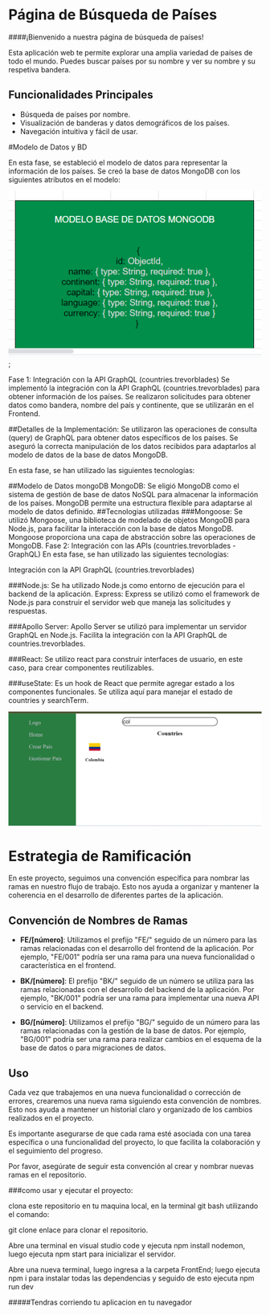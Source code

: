 
# Página de Búsqueda de Países

####¡Bienvenido a nuestra página de búsqueda de países!


Esta aplicación web te permite explorar una amplia variedad de países de todo el mundo. Puedes buscar países por su nombre y ver su nombre y su respetiva bandera.

## Funcionalidades Principales

- Búsqueda de países por nombre.
- Visualización de banderas y datos demográficos de los países.
- Navegación intuitiva y fácil de usar.






#Modelo de Datos y BD


En esta fase, se estableció el modelo de datos para representar la información de los países. Se creó la base de datos MongoDB con los siguientes atributos en el modelo:


![Modelo base de datos](/img/imgMongo.png);


Fase 1: Integración con la API GraphQL (countries.trevorblades)
Se implementó la integración con la API GraphQL (countries.trevorblades) para obtener información de los países. Se realizaron solicitudes para obtener datos como bandera, nombre del país y continente, que se utilizarán en el Frontend.

##Detalles de la Implementación:
Se utilizaron las operaciones de consulta (query) de GraphQL para obtener datos específicos de los países.
Se aseguró la correcta manipulación de los datos recibidos para adaptarlos al modelo de datos de la base de datos MongoDB.



En esta fase, se han utilizado las siguientes tecnologías:

##Modelo de Datos mongoDB
MongoDB: Se eligió MongoDB como el sistema de gestión de base de datos NoSQL para almacenar la información de los países. MongoDB permite una estructura flexible para adaptarse al modelo de datos definido.
##Tecnologias utilizadas
###Mongoose:
 Se utilizó Mongoose, una biblioteca de modelado de objetos MongoDB para Node.js, para facilitar la interacción con la base de datos MongoDB. Mongoose proporciona una capa de abstracción sobre las operaciones de MongoDB.
Fase 2: Integración con las APIs (countries.trevorblades - GraphQL)
En esta fase, se han utilizado las siguientes tecnologías:

Integración con la API GraphQL (countries.trevorblades)

###Node.js:
 Se ha utilizado Node.js como entorno de ejecución para el backend de la aplicación.
Express: Express se utilizó como el framework de Node.js para construir el servidor web que maneja las solicitudes y respuestas.

###Apollo Server:
 Apollo Server se utilizó para implementar un servidor GraphQL en Node.js. Facilita la integración con la API GraphQL de countries.trevorblades.

###React:
Se utilizo react para construir interfaces de usuario, en este caso, para crear componentes reutilizables.

###useState:
 Es un hook de React que permite agregar estado a los componentes funcionales. Se utiliza aquí para manejar el estado de countries y searchTerm.

 ![pagina principal](/img/Home.png)

# Estrategia de Ramificación

En este proyecto, seguimos una convención específica para nombrar las ramas en nuestro flujo de trabajo. Esto nos ayuda a organizar y mantener la coherencia en el desarrollo de diferentes partes de la aplicación.

## Convención de Nombres de Ramas

- **FE/[número]**: Utilizamos el prefijo "FE/" seguido de un número para las ramas relacionadas con el desarrollo del frontend de la aplicación. Por ejemplo, "FE/001" podría ser una rama para una nueva funcionalidad o característica en el frontend.

- **BK/[número]**: El prefijo "BK/" seguido de un número se utiliza para las ramas relacionadas con el desarrollo del backend de la aplicación. Por ejemplo, "BK/001" podría ser una rama para implementar una nueva API o servicio en el backend.

- **BG/[número]**: Utilizamos el prefijo "BG/" seguido de un número para las ramas relacionadas con la gestión de la base de datos. Por ejemplo, "BG/001" podría ser una rama para realizar cambios en el esquema de la base de datos o para migraciones de datos.

## Uso

Cada vez que trabajemos en una nueva funcionalidad o corrección de errores, crearemos una nueva rama siguiendo esta convención de nombres. Esto nos ayuda a mantener un historial claro y organizado de los cambios realizados en el proyecto.

Es importante asegurarse de que cada rama esté asociada con una tarea específica o una funcionalidad del proyecto, lo que facilita la colaboración y el seguimiento del progreso.

Por favor, asegúrate de seguir esta convención al crear y nombrar nuevas ramas en el repositorio.



###como usar y ejecutar el proyecto:

clona este repositorio en tu maquina local, en la terminal git bash utilizando el comando:

git clone enlace para clonar el repositorio.


Abre una terminal en visual studio code y ejecuta npm install nodemon, luego ejecuta npm start para inicializar el servidor.

Abre una nueva terminal, luego ingresa a la carpeta FrontEnd; luego ejecuta npm i para instalar todas las dependencias y seguido de esto ejecuta npm run dev

#####Tendras corriendo tu aplicacion en tu navegador





